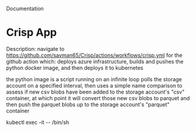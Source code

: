 Documentation
# Crisp App
Description: 
navigate to https://github.com/savman65/Crisp/actions/workflows/crisp.yml for the github action which:
deploys azure infrastructure, builds and pushes the python docker image, and then deploys it to kubernetes

the python image is a script running on an infinite loop polls the storage account on a specified interval, then uses a simple name comparison to assess if new csv blobs have been added to the storage account's "csv" container, at which point it will convert those new csv blobs to parquet and then push the parquet blobs up to the storage account's "parquet" container


kubectl exec -it <pod-name> -- /bin/sh

